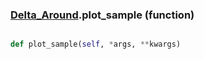 ### [Delta_Around](Delta_Around.md).plot_sample (function)


```py

def plot_sample(self, *args, **kwargs)

```


